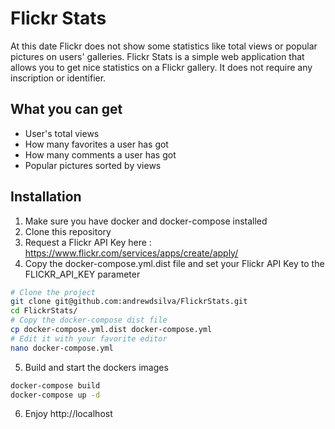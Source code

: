 Flickr Stats
==============

At this date Flickr does not show some statistics like total views or popular pictures on users' galleries. Flickr Stats is a simple web application that allows you to get nice statistics on a Flickr gallery. It does not require any inscription or identifier.

## What you can get

* User's total views
* How many favorites a user has got
* How many comments a user has got
* Popular pictures sorted by views

## Installation

1. Make sure you have docker and docker-compose installed
2. Clone this repository
3. Request a Flickr API Key here : https://www.flickr.com/services/apps/create/apply/
4. Copy the docker-compose.yml.dist file and set your Flickr API Key to the FLICKR_API_KEY parameter
```sh
# Clone the project
git clone git@github.com:andrewdsilva/FlickrStats.git
cd FlickrStats/
# Copy the docker-compose dist file
cp docker-compose.yml.dist docker-compose.yml
# Edit it with your favorite editor
nano docker-compose.yml
```
5. Build and start the dockers images
```sh
docker-compose build
docker-compose up -d
```
6. Enjoy http://localhost